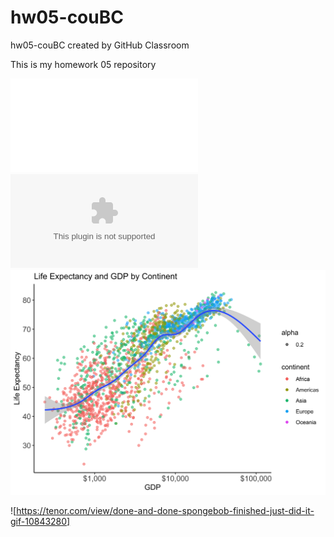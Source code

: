 # hw05-couBC
hw05-couBC created by GitHub Classroom

This is my homework 05 repository

![This is the link to the md file](hw05_couBC.md) 
![This is the link to the csv file](mer_gap.csv)
![This is the link to the hw05 plot](hw05_plot.png)

![https://tenor.com/view/done-and-done-spongebob-finished-just-did-it-gif-10843280]

